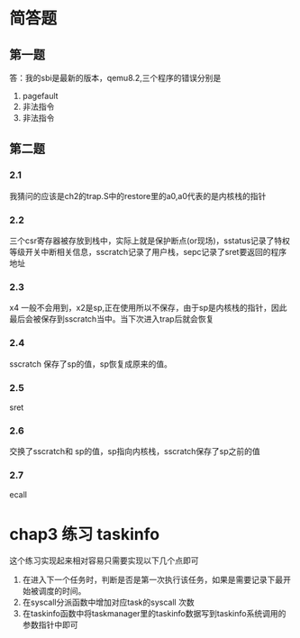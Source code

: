 # 简答题
## 第一题

答：我的sbi是最新的版本，qemu8.2,三个程序的错误分别是
1. pagefault
2. 非法指令
3. 非法指令

## 第二题
### 2.1 
我猜问的应该是ch2的trap.S中的restore里的a0,a0代表的是内核栈的指针
### 2.2
三个csr寄存器被存放到栈中，实际上就是保护断点(or现场)，sstatus记录了特权等级开关中断相关信息，sscratch记录了用户栈，sepc记录了sret要返回的程序地址

### 2.3
x4 一般不会用到，x2是sp,正在使用所以不保存，由于sp是内核栈的指针，因此最后会被保存到sscratch当中。当下次进入trap后就会恢复
### 2.4
sscratch 保存了sp的值，sp恢复成原来的值。
### 2.5
sret 
### 2.6 
交换了sscratch和 sp的值，sp指向内核栈，sscratch保存了sp之前的值

### 2.7 
ecall


# chap3 练习 taskinfo
这个练习实现起来相对容易只需要实现以下几个点即可
1. 在进入下一个任务时，判断是否是第一次执行该任务，如果是需要记录下最开始被调度的时间。
2. 在syscall分派函数中增加对应task的syscall 次数
3. 在taskinfo函数中将taskmanager里的taskinfo数据写到taskinfo系统调用的参数指针中即可

